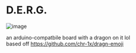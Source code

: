 # D.E.R.G.
![image](https://raw.githubusercontent.com/y1ff/DERG/main/Screenshot%20from%202021-09-04%2016-21-46.png)

an arduino-compatbile board with a dragon on it lol    
based off https://github.com/chr-1x/dragn-emoji
